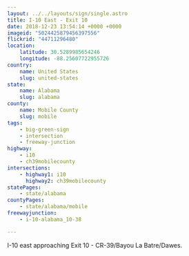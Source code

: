 ```yaml
---
layout: ../../layouts/sign/single.astro
title: I-10 East - Exit 10
date: 2018-12-23 13:54:14 +0000 +0000
imageid: "5024425879456397556"
flickrid: "44711296480"
location:
    latitude: 30.5289985654246
    longitude: -88.25607722955726
country:
    name: United States
    slug: united-states
state:
    name: Alabama
    slug: alabama
county:
    name: Mobile County
    slug: mobile
tags:
    - big-green-sign
    - intersection
    - freeway-junction
highway:
    - i10
    - ch39mobilecounty
intersections:
    - highway1: i10
      highway2: ch39mobilecounty
statePages:
    - state/alabama
countyPages:
    - state/alabama/mobile
freewayjunction:
    - i-10-alabama_10-38

---
```

I-10 east approaching Exit 10 - CR-39/Bayou La Batre/Dawes.